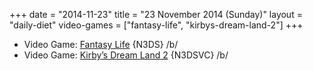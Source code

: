 +++
date = "2014-11-23"
title = "23 November 2014 (Sunday)"
layout = "daily-diet"
video-games = ["fantasy-life", "kirbys-dream-land-2"]
+++


* Video Game: [Fantasy Life](/video-games/fantasy-life) {N3DS} /b/
* Video Game: [Kirby’s Dream Land 2](/video-games/kirbys-dream-land-2) {N3DSVC} /b/
